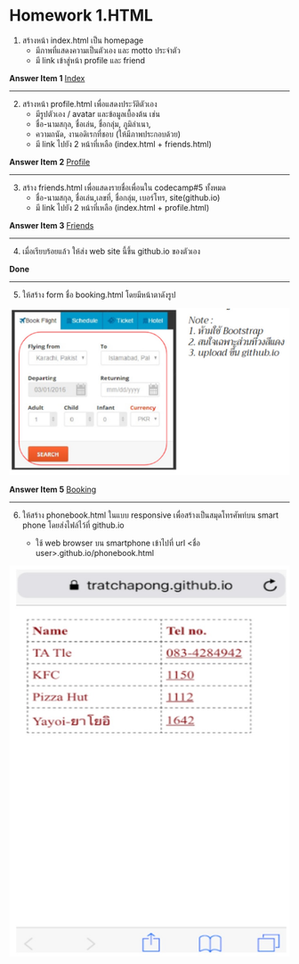 # Homework 1.HTML

1.  สร้างหน้า index.html เป็น homepage 
    - มีภาพที่แสดงความเป็นตัวเอง และ motto ประจำตัว
    - มี link เข้าสู่หน้า profile และ friend 

**Answer Item 1** [Index](index.html)

---

2.  สร้างหน้า profile.html เพื่อแสดงประวัติตัวเอง 
    - มีรูปตัวเอง / avatar และข้อมูลเบื้องต้น เช่น
    - ชื่อ-นามสกุล,​ ชื่อเล่น, ชื่อกลุ่ม,​ ภูมิลำเนา, 
    - ความถนัด, งานอดิเรกที่ชอบ (ให้มีภาพประกอบด้วย)
    - มี link ไปยัง 2 หน้าที่เหลือ (index.html + friends.html)

**Answer Item 2** [Profile](profile.html)

---

3.  สร้าง friends.html เพื่อแสดงรายชื่อเพื่อนใน codecamp#5 ทั้งหมด
    - ชื่อ-นามสกุล,​ ชื่อเล่น,เลขที่, ชื่อกลุ่ม,​ เบอร์โทร, site(github.io) 
    - มี link ไปยัง 2 หน้าที่เหลือ (index.html + profile.html)

**Answer Item 3** [Friends](friends.html)

---

4.  เมื่อเรียบร้อยแล้ว ให้ส่ง web site นี้ขึ้น github.io ของตัวเอง

**Done**

---

5.  ให้สร้าง form ชื่อ booking.html โดยมีหน้าตาดังรูป

![booking](booking.jpg)

**Answer Item 5** [Booking](booking.html)

---

6.  ให้สร้าง phonebook.html ในแบบ responsive เพื่อสร้างเป็นสมุดโทรศัพท์บน smart phone โดยส่งไฟล์ไว้ที่ github.io

    - ใช้ web browser บน smartphone เข้าไปที่  url <ชื่อ user>.github.io/phonebook.html

![phonebook](phonebook.jpg)



